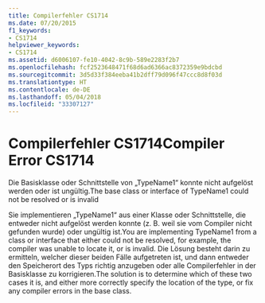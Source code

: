 ```yaml
---
title: Compilerfehler CS1714
ms.date: 07/20/2015
f1_keywords:
- CS1714
helpviewer_keywords:
- CS1714
ms.assetid: d6006107-fe10-4042-8c9b-589e2283f2b7
ms.openlocfilehash: fcf2523648471f68d6ad6366ac8372359e9bdcbd
ms.sourcegitcommit: 3d5d33f384eeba41b2dff79d096f47ccc8d8f03d
ms.translationtype: HT
ms.contentlocale: de-DE
ms.lasthandoff: 05/04/2018
ms.locfileid: "33307127"
---
```

# <a name="compiler-error-cs1714"></a><span data-ttu-id="af0f1-102">Compilerfehler CS1714</span><span class="sxs-lookup"><span data-stu-id="af0f1-102">Compiler Error CS1714</span></span>
<span data-ttu-id="af0f1-103">Die Basisklasse oder Schnittstelle von „TypeName1“ konnte nicht aufgelöst werden oder ist ungültig.</span><span class="sxs-lookup"><span data-stu-id="af0f1-103">The base class or interface of TypeName1 could not be resolved or is invalid</span></span>  
  
 <span data-ttu-id="af0f1-104">Sie implementieren „TypeName1“ aus einer Klasse oder Schnittstelle, die entweder nicht aufgelöst werden konnte (z. B. weil sie vom Compiler nicht gefunden wurde) oder ungültig ist.</span><span class="sxs-lookup"><span data-stu-id="af0f1-104">You are implementing TypeName1 from a class or interface that either could not be resolved, for example, the compiler was unable to locate it, or is invalid.</span></span> <span data-ttu-id="af0f1-105">Die Lösung besteht darin zu ermitteln, welcher dieser beiden Fälle aufgetreten ist, und dann entweder den Speicherort des Typs richtig anzugeben oder alle Compilerfehler in der Basisklasse zu korrigieren.</span><span class="sxs-lookup"><span data-stu-id="af0f1-105">The solution is to determine which of these two cases it is, and either more correctly specify the location of the type, or fix any compiler errors in the base class.</span></span>
